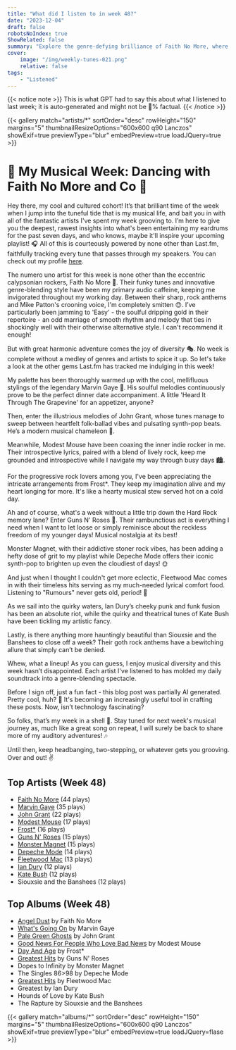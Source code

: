```yaml
---
title: "What did I listen to in week 48?"
date: "2023-12-04"
draft: false
robotsNoIndex: true
ShowRelated: false
summary: "Explore the genre-defying brilliance of Faith No More, where rock meets funk and experimental beats collide!"
cover:
    image: "/img/weekly-tunes-021.png"
    relative: false
tags:
    - "Listened"
---
```


{{< notice note >}}
This is what GPT had to say this about what I listened to last week; it is auto-generated and might not be 💯% factual.
{{< /notice >}}

{{< gallery match="artists/*" sortOrder="desc" rowHeight="150" margins="5" thumbnailResizeOptions="600x600 q90 Lanczos" showExif=true previewType="blur" embedPreview=true loadJQuery=true >}}

# 🎵 My Musical Week: Dancing with Faith No More and Co 🕺

Hey there, my cool and cultured cohort! It’s that brilliant time of the week when I jump into the tuneful tide that is my musical life, and bait you in with all of the fantastic artists I've spent my week grooving to. I’m here to give you the deepest, rawest insights into what's been entertaining my eardrums for the past seven days, and who knows, maybe it'll inspire your upcoming playlist! 🎧 All of this is courteously powered by none other than Last.fm, faithfully tracking every tune that passes through my speakers. You can check out my profile [here](https://www.last.fm/user/RussMckendrick). 

The numero uno artist for this week is none other than the eccentric calypsonian rockers, Faith No More 🌟. Their funky tunes and innovative genre-blending style have been my primary audio caffeine, keeping me invigorated throughout my working day. Between their sharp, rock anthems and Mike Patton's crooning voice, I'm completely smitten 😍. I’ve particularly been jamming to 'Easy' - the soulful dripping gold in their repertoire - an odd marriage of smooth rhythm and melody that ties in shockingly well with their otherwise alternative style. I can't recommend it enough! 

But with great harmonic adventure comes the joy of diversity 🎭. No week is complete without a medley of genres and artists to spice it up. So let's take a look at the other gems Last.fm has tracked me indulging in this week!

My palette has been thoroughly warmed up with the cool, mellifluous stylings of the legendary Marvin Gaye 🎷. His soulful melodies continuously prove to be the perfect dinner date accompaniment. A little 'Heard It Through The Grapevine' for an appetizer, anyone? 

Then, enter the illustrious melodies of John Grant, whose tunes manage to sweep between heartfelt folk-ballad vibes and pulsating synth-pop beats. He’s a modern musical chameleon 🎹.

Meanwhile, Modest Mouse have been coaxing the inner indie rocker in me. Their introspective lyrics, paired with a blend of lively rock, keep me grounded and introspective while I navigate my way through busy days 🏙️.

For the progressive rock lovers among you, I've been appreciating the intricate arrangements from Frost*. They keep my imagination alive and my heart longing for more. It's like a hearty musical stew served hot on a cold day. 

Ah and of course, what's a week without a little trip down the Hard Rock memory lane? Enter Guns N' Roses 🌹. Their rambunctious act is everything I need when I want to let loose or simply reminisce about the reckless freedom of my younger days! Musical nostalgia at its best! 

Monster Magnet, with their addictive stoner rock vibes, has been adding a hefty dose of grit to my playlist while Depeche Mode offers their iconic synth-pop to brighten up even the cloudiest of days! 🌞

And just when I thought I couldn't get more eclectic, Fleetwood Mac comes in with their timeless hits serving as my much-needed lyrical comfort food. Listening to "Rumours" never gets old, period! 🎸

As we sail into the quirky waters, Ian Dury’s cheeky punk and funk fusion has been an absolute riot, while the quirky and theatrical tunes of Kate Bush have been tickling my artistic fancy. 

Lastly, is there anything more hauntingly beautiful than Siouxsie and the Banshees to close off a week? Their goth rock anthems have a bewitching allure that simply can’t be denied. 

Whew, what a lineup! As you can guess, I enjoy musical diversity and this week hasn’t disappointed. Each artist I've listened to has molded my daily soundtrack into a genre-blending spectacle. 

Before I sign off, just a fun fact - this blog post was partially AI generated. Pretty cool, huh? 🤖 It's becoming an increasingly useful tool in crafting these posts. Now, isn’t technology fascinating?

So folks, that’s my week in a shell 🐚. Stay tuned for next week's musical journey as, much like a great song on repeat, I will surely be back to share more of my auditory adventures! 🎶 

Until then, keep headbanging, two-stepping, or whatever gets you grooving. Over and out! ✌️

## Top Artists (Week 48)

- [Faith No More](https://www.mckendrick.rocks/artist/faith-no-more/) (44 plays)
- [Marvin Gaye](https://www.mckendrick.rocks/artist/marvin-gaye/) (35 plays)
- [John Grant](https://www.mckendrick.rocks/artist/john-grant/) (22 plays)
- [Modest Mouse](https://www.mckendrick.rocks/artist/modest-mouse/) (17 plays)
- [Frost*](https://www.mckendrick.rocks/artist/frost/) (16 plays)
- [Guns N' Roses](https://www.mckendrick.rocks/artist/guns-n-roses/) (15 plays)
- [Monster Magnet](https://www.mckendrick.rocks/artist/monster-magnet/) (15 plays)
- [Depeche Mode](https://www.mckendrick.rocks/artist/depeche-mode/) (14 plays)
- [Fleetwood Mac](https://www.mckendrick.rocks/artist/fleetwood-mac/) (13 plays)
- [Ian Dury](https://www.mckendrick.rocks/artist/ian-dury/) (12 plays)
- [Kate Bush](https://www.mckendrick.rocks/artist/kate-bush/) (12 plays)
- Siouxsie and the Banshees (12 plays)


## Top Albums (Week 48)

- [Angel Dust](https://www.mckendrick.rocks/albums/angel-dust-7410902/) by Faith No More
- [What's Going On](https://www.mckendrick.rocks/albums/what-s-going-on-1576940/) by Marvin Gaye
- [Pale Green Ghosts](https://www.mckendrick.rocks/albums/pale-green-ghosts-4359155/) by John Grant
- [Good News For People Who Love Bad News](https://www.mckendrick.rocks/albums/good-news-for-people-who-love-bad-news-2862960/) by Modest Mouse
- [Day And Age](https://www.mckendrick.rocks/albums/day-and-age-18819115/) by Frost*
- [Greatest Hits](https://www.mckendrick.rocks/albums/greatest-hits-15959531/) by Guns N' Roses
- Dopes to Infinity by Monster Magnet
- The Singles 86>98 by Depeche Mode
- [Greatest Hits](https://www.mckendrick.rocks/albums/greatest-hits-6123681/) by Fleetwood Mac
- Greatest by Ian Dury
- Hounds of Love by Kate Bush
- The Rapture by Siouxsie and the Banshees


{{< gallery match="albums/*" sortOrder="desc" rowHeight="150" margins="5" thumbnailResizeOptions="600x600 q90 Lanczos" showExif=true previewType="blur" embedPreview=true loadJQuery=flase >}}
